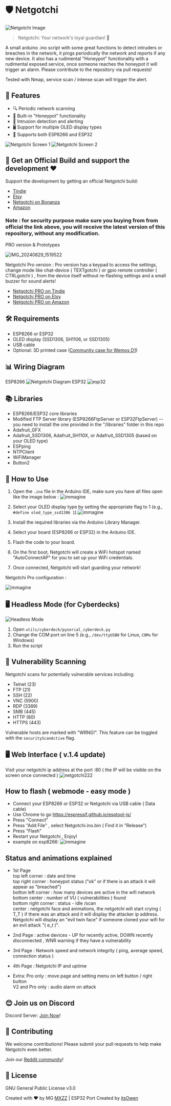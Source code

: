 # 🛡️ Netgotchi

![Netgotchi Image](https://github.com/MXZZ/Netgotchi/assets/3322271/947416e6-c088-4167-ba62-e69a6d1170ce)

> Netgotchi: Your network's loyal guardian! 🐾

A small arduino .ino script with some great functions to detect intruders or breaches in the network, it pings periodically the network and reports if any new device. It also has a rudimental "Honeypot" functionality with a rudimental exposed service, once someone reaches the honeypot it will trigger an alarm. Please contribute to the repository via pull requests!

Tested with Nmap, service scan / intense scan will trigger the alert.

## 🌟 Features

- 🔍 Periodic network scanning
- 🍯 Built-in "Honeypot" functionality
- 🚨 Intrusion detection and alerting
- 🖥️ Support for multiple OLED display types
- 🔄 Supports both ESP8266 and ESP32

![Netgotchi Screen 1](https://github.com/MXZZ/Netgotchi/assets/3322271/cf8d7fec-7b33-4f14-9992-8cb4806633f2) ![Netgotchi Screen 2](https://github.com/MXZZ/Netgotchi/assets/3322271/68f4fe6c-9172-422b-ba39-ee901c098840)

## 🛒 Get an Official Build and support the development ❤ 

Support the development by getting an official Netgotchi build:

- [Tindie](https://www.tindie.com/products/ollestore/negotchi-network-security-scanner/)
- [Etsy](https://olleadventures.etsy.com/listing/1752764124)
- [Netgotchi on Bonanza](https://www.bonanza.com/listings/NETGOTCHI-pwnagotchi-older-brother-scans-and-protect-your-network-/1657032899?fref=WCsgHJd3)
- [Amazon](https://amzn.to/4dd5yjA)

### Note : for security purpose make sure you buying from from official the link above, you will receive the latest version of this repository, without any modification.  

PRO version & Prototypes 


![IMG_20240829_1519522](https://github.com/user-attachments/assets/b584b5f6-9727-46fc-9bce-9cad7c8529e4)

Netgotchi Pro version :
Pro version has a keypad to access the settings, change mode like chat-device ( TEXTgotchi )  or gpio remote controller ( CTRLgotchi ) , from the device itself without re-flashing settings and a small buzzer for sound alerts!
- [Netgotchi PRO on Tindie](https://www.tindie.com/products/35655/)
- [Netgotchi PRO on Etsy](https://olleadventures.etsy.com/listing/1771783598)
- [Netgotchi PRO on Amazon](https://amzn.to/4gfUogy) 


## 🛠️ Requirements

- ESP8266 or ESP32
- OLED display (SSD1306, SH1106, or SSD1305)
- USB cable
- Optional: 3D printed case ([Community case for Wemos D1](https://www.printables.com/model/510481-terminal-for-ssd1306-096-oled-and-wemos-d1-mini))

## 📊 Wiring Diagram
ESP8266
![Netgotchi Diagram](https://github.com/MXZZ/Netgotchi/assets/3322271/54fb9be5-4fe4-4ff3-b24a-f2a05287d893)
ESP32
![esp32](https://github.com/user-attachments/assets/cc486dfd-fdb6-468b-a158-2e0a78891ac4)


## 📚 Libraries

- ESP8266/ESP32 core libraries
- Modified FTP Server library (ESP8266FtpServer or ESP32FtpServer) -- you need to install the one provided in the "/libraries" folder in this repo
- Adafruit_GFX
- Adafruit_SSD1306, Adafruit_SH110X, or Adafruit_SSD1305 (based on your OLED type)
- ESPping
- NTPClient
- WiFiManager
- Button2

## 🚀 How to Use

1. Open the `.ino` file in the Arduino IDE, make sure you have all files open like the image below :
   ![immagine](https://github.com/user-attachments/assets/552f5d19-d55d-4d47-9ef4-f200438421e6)

2. Select your OLED display type by setting the appropriate flag to 1 (e.g., `#define oled_type_ssd1306 1`).![immagine](https://github.com/user-attachments/assets/c1fef59b-e22a-4555-94cb-8ef26b71e756)

3. Install the required libraries via the Arduino Library Manager.
4. Select your board (ESP8266 or ESP32) in the Arduino IDE.
5. Flash the code to your board.
6. On the first boot, Netgotchi will create a WiFi hotspot named "AutoConnectAP" for you to set up your WiFi credentials.
7. Once connected, Netgotchi will start guarding your network!

Netgotchi Pro configuration :
 
![immagine](https://github.com/user-attachments/assets/8470aba4-9c47-469d-80bb-6da349b01436)


## 🖥️ Headless Mode (for Cyberdecks)

![Headless Mode](https://github.com/MXZZ/Netgotchi/assets/3322271/f12ba979-5936-4bee-9d36-eba67ddebf59)

1. Open `utils/cyberdeck/pyserial_cyberdeck.py`
2. Change the COM port on line 5 (e.g., `/dev/ttyUSB0` for Linux, `COMx` for Windows)
3. Run the script

## 🔎 Vulnerability Scanning

Netgotchi scans for potentially vulnerable services including:
- Telnet (23)
- FTP (21)
- SSH (22)
- VNC (5900)
- RDP (3389)
- SMB (445)
- HTTP (80)
- HTTPS (443)

Vulnerable hosts are marked with "WRNG!". This feature can be toggled with the `securityScanActive` flag.

## 🖥️ Web Interface ( v.1.4 update)
Visit your netgotchi ip address at the port :80 ( the IP will be visible on the screen once connected )
![netgotchi222](https://github.com/user-attachments/assets/e5473956-e858-45dd-8c93-b7030d33723e)

## How to flash ( webmode - easy mode ) 
- Connect your ESP8266 or ESP32 or Netgotchi via USB cable ( Data cable)
- Use Chrome to go https://espressif.github.io/esptool-js/ 
- Press "Connect" 
- Press "Add File" , select Netgotchi.ino.bin ( Find it in "Release")
- Press "Flash" 
- Restart your Netgotchi , Enjoy!
- example on esp8266: ![immagine](https://github.com/user-attachments/assets/51d1c45c-c422-4309-88b7-64186d67d0df)

## Status and animations explained 

- 1st Page  
top left corner : date and time  
top right corner : honeypot status ("ok" or if there is an attack it will appear as "breached")  
botton left corner : how many devices are active in the wifi network  
bottom center : number of VU ( vulnerabilities ) found  
bottom right corner : status - idle /scan  
center : netgotchi face and animations, the netgotchi will start crying ( T_T ) if there was an attack and it will display the attacker ip address. Netgotchi will display an "evil twin face" if someone cloned your wifi for an evil attack "( e_t )".  

- 2nd Page : 
active devices - UP for recently active, DOWN recently disconnected , WNR warning if they have a vulnerability

- 3rd Page : 
Network speed and network integrity ( ping, average speed, connection status )

- 4th Page :
Netgotchi IP and uptime 

- Extra:
Pro only : move page and setting menu on left button / right button  
V2 and Pro only : audio alarm on attack  
 
## 😊 Join us on Discord

Discord Server: [Join Now](https://discord.gg/hM4w8eTKrt)!

## 🤝 Contributing

We welcome contributions! Please submit your pull requests to help make Netgotchi even better.

Join our [Reddit community](https://www.reddit.com/r/Netgotchi/)!

## 📜 License

GNU General Public License v3.0

Created with ❤️ by MG [MXZZ](https://github.com/MXZZ) | ESP32 Port Created by [itsOwen](https://github.com/itsOwen)
